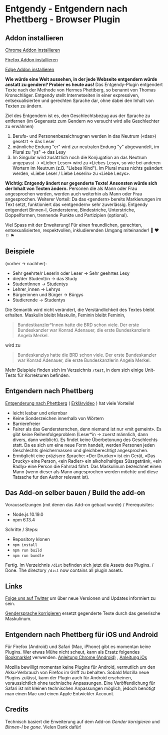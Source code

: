 # Entgendy - Entgendern nach Phettberg - Browser Plugin

## Addon installieren
[Chrome Addon installieren](https://chrome.google.com/webstore/detail/entgendy-entgendern-nach/flodloojofholiiicnonnjfmeljjfpeh)

[Firefox Addon installieren](https://addons.mozilla.org/de/firefox/addon/entgendy-entgendern-phettberg/?utm_source=addons.mozilla.org&utm_medium=referral&utm_content=search)

[Edge Addon installieren](https://microsoftedge.microsoft.com/addons/detail/entgendy-entgendern-nach/kmpabhlkegofalbbdmgibjpbainobbbc)

**Wie würde eine Welt aussehen, in der jede Webseite entgendern würde anstatt zu gendern? Probier es heute aus!**
Das Entgendy-Plugin entgendert Texte nach der Methode von Hermes Phettberg, so benannt von Thomas Kronschläger. Entgendy stellt Internetseiten in einer expressiven, entsexualisierten und gerechten Sprache dar, ohne dabei den Inhalt von Texten zu ändern.

Ziel des Entgendern ist es, den Geschlechtsbezug aus der Sprache zu entfernen (im Gegensatz zum Gendern wo versucht wird alle Geschlechter zu erwähnen)
1. Berufs- und Personenbezeichnugnen werden in das Neutrum («das») gesetzt -> das Leser
2. männliche Endung "er" wird zur neutralen Endung "y" abgewandelt, im Plural zu "ys" ->  das Lesy
3. Im Singular wird zusätzlich noch die Konjugation an das Neutrum angepasst ->
   «Lieber Leser» wird zu «Liebes Lesy», so wie bei anderen Wortern im Neutrum (z.B. "Liebes Kind"). Im Plural muss nichts geändert werden, «Liebe Leser / Liebe Leserin» zu «Liebe Lesys».
   
   
**Wichtig: Entgendy ändert nur gegenderte Texte! Ansonsten würde sich der Inhalt von Texten ändern.** 
Personen die als Mann oder Frau angesprochen werden, werden auch weiterhin als Mann oder Frau angesprochen. Weiterer Vorteil: Da das «gendern» bereits Markierungen im Text setzt, funktioniert das «entgendern» sehr zuverlässig.
Entgendy entgendert Binnen-I, Gendersterne, Bindestriche, Unterstriche, Doppelformen, trennende Punkte und Partizipien (optional).


Viel Spass mit der Erweiterung! Für einen freundlichen, gerechten, entsexualisierten, respektvollen, inkludierenden Umgang miteinander! &#127752; &#9829; &#9872; &#9873;

## Beispiele
(vorher -> nachher):

* Sehr geehrte/r Leserin oder Leser -> Sehr geehrtes Lesy
* die/der Student/in -> das Study
*  StudentInnen -> Studentys
* Lehrer_innen -> Lehrys
* Bürgerinnen und Bürger -> Bürgys
* Studierende -> Studentys


Die Semantik wird nicht verändert, die Verständlichkeit des Textes bleibt erhalten. Maskulin bleibt Maskulin, Feminin bleibt Feminin, 
> Bundestkanzler*Innen hatte die BRD schon viele. Der erste Bundeskanzler war Konrad Adenauer, die erste Bundeskanzlerin Angela Merkel.

wird zu

> Bundeskanzlys hatte die BRD schon viele. Der erste Bundeskanzler war Konrad Adenauer, die erste Bundeskanzlerin Angela Merkel.

Mehr Beispiele finden sich im Verzeichnis `/test`, in dem sich einige Unit-Tests für Korrekturen befinden.


## Entgendern nach Phettberg
[Entgenderung nach Phettberg](https://blog.lplusl.de/nebenbei/gendern-nach-phettberg/) ( [Erklärvideo](https://youtu.be/xVmGb7qACfA) ) hat viele Vorteile!

* leicht lesbar und erlernbar
* Keine Sonderzeichen innerhalb von Wörtern
* Barrierefreier
* Fairer als das Gendersternchen, denn niemand ist nur «mit gemeint». Es gibt keine Reihenfolgeproblem (Leser*in -> zuerst männlich, dann divers, dann weiblich). Es findet keine Überbetonung des Geschlechts statt. Da es sich um eine neue Form handelt, werden Personen jeden Geschlechts gleichermassen und gleichberechtigt angesprochen.
* Ermöglicht eine präzisere Sprache: «Der Drucker» ist ein Gerät, «Das Drucky» eine Person, «ein Radler» ein alkoholhaltiges Süssgetränk, «ein Radly» eine Person die Fahrrad fährt. Das Maskulinum bezeichnet einen Mann (wenn dieser als Mann angesprochen werden möchte und diese Tatsache fur den Author relevant ist).


## Das Add-on selber bauen / Build the add-on

Voraussetzungen (mit denen das Add-on gebaut wurde) / Prerequisites:
* Node.js 10.19.0
* npm 6.13.4

Schritte / Steps:
* Repository klonen
* `npm install`
* `npm run build`
* `npm run bundle`

Fertig. Im Verzeichnis `/dist` befinden sich jetzt die Assets des Plugins. / Done. The directory `/dist` now contains all plugin assets.

## Links
[Folge uns auf Twitter](https://twitter.com/entgendy) um über neue Versionen und Updates informiert zu sein.

[Gendersprache korrigieren](https://github.com/brilliance-richter-huh/gendersprache-korrigieren) ersetzt gegenderte Texte durch das generische Maskulinum.

## Entgendern nach Phettberg für iOS und Android
Für Firefox (Android) und Safari (Mac, iPhone) gibt es momentan keine Plugins. Wer etwas Mühe nicht scheut, kann als Ersatz folgendes [Bookmarklet](https://gendern.uber.space/)
verwenden. [Anleitung Chrome (Android)](https://android.stackexchange.com/questions/159308/how-can-a-bookmarklet-be-added-on-mobile-chrome-without-copying-and-pasting)
, [Anleitung iOs](https://support.apple.com/de-ch/guide/iphone/iph42ab2f3a7/ios)

Mozilla bewilligt momentan keine Plugins für Android, vermutlich um den Akku-Verbrauch von Firefox im Griff zu behalten.
Sobald Mozilla neue Plugins zulässt, kann der Plugin auch für Android erscheinen, voraussichtlich ohne technische Anpassungen. Eine Veröffentlichung für Safari ist mit kleinen technischen Anpassungen möglich,
jedoch benötigt man einen Mac und einen Apple Entwickler Account.

## Credits
Technisch basiert die Erweiterung auf dem Add-on *Gender korrigieren* und *Binnen-I be gone*. Vielen Dank dafür!

